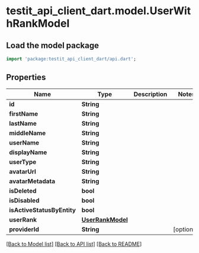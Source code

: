 # testit_api_client_dart.model.UserWithRankModel

## Load the model package
```dart
import 'package:testit_api_client_dart/api.dart';
```

## Properties
Name | Type | Description | Notes
------------ | ------------- | ------------- | -------------
**id** | **String** |  | 
**firstName** | **String** |  | 
**lastName** | **String** |  | 
**middleName** | **String** |  | 
**userName** | **String** |  | 
**displayName** | **String** |  | 
**userType** | **String** |  | 
**avatarUrl** | **String** |  | 
**avatarMetadata** | **String** |  | 
**isDeleted** | **bool** |  | 
**isDisabled** | **bool** |  | 
**isActiveStatusByEntity** | **bool** |  | 
**userRank** | [**UserRankModel**](UserRankModel.md) |  | 
**providerId** | **String** |  | [optional] 

[[Back to Model list]](../README.md#documentation-for-models) [[Back to API list]](../README.md#documentation-for-api-endpoints) [[Back to README]](../README.md)


